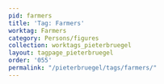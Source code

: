 ```yaml
---
pid: farmers
title: 'Tag: Farmers'
worktag: Farmers
category: Persons/figures
collection: worktags_pieterbruegel
layout: tagpage_pieterbruegel
order: '055'
permalink: "/pieterbruegel/tags/farmers/"
---
```

